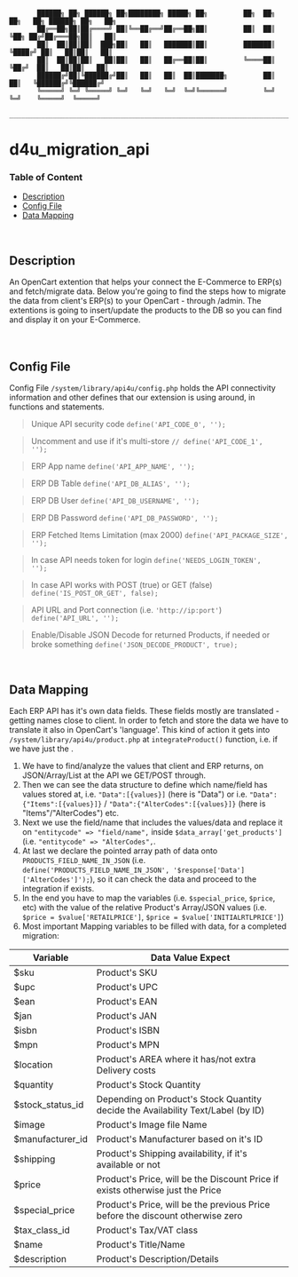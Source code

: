 ```

       ██████╗ ██╗ ██████╗ ██╗████████╗ █████╗ ██╗         ██╗  ██╗    ██╗   ██╗ ██████╗ ██╗   ██╗
       ██╔══██╗██║██╔════╝ ██║╚══██╔══╝██╔══██╗██║         ██║  ██║    ╚██╗ ██╔╝██╔═══██╗██║   ██║
       ██║  ██║██║██║  ███╗██║   ██║   ███████║██║         ███████║     ╚████╔╝ ██║   ██║██║   ██║
       ██║  ██║██║██║   ██║██║   ██║   ██╔══██║██║         ╚════██║      ╚██╔╝  ██║   ██║██║   ██║
       ██████╔╝██║╚██████╔╝██║   ██║   ██║  ██║███████╗         ██║       ██║   ╚██████╔╝╚██████╔╝
       ╚═════╝ ╚═╝ ╚═════╝ ╚═╝   ╚═╝   ╚═╝  ╚═╝╚══════╝         ╚═╝       ╚═╝    ╚═════╝  ╚═════╝ 
       ___________________________________________________________________________________________

```
                                     
# d4u_migration_api

<h3>Table of Content</h3>

- [Description](#description)
- [Config File](#config-file)
- [Data Mapping](#data-mapping)
<br />  

## Description
An OpenCart extention that helps your connect the E-Commerce to ERP(s) and fetch/migrate data.
Below you're going to find the steps how to migrate the data from client's ERP(s) to your OpenCart -
through /admin. The extentions is going to insert/update the products to the DB so you can
find and display it on your E-Commerce.
<br /><br /><br />

## Config File
Config File <code>/system/library/api4u/config.php</code> holds the API connectivity information and other defines
that our extension is using around, in functions and statements.
<br />

> Unique API security code <code>define('API_CODE_0', '');</code> 

> Uncomment and use if it's multi-store <code>// define('API_CODE_1', '');</code> 

> ERP App name <code>define('API_APP_NAME', '');</code> 

> ERP DB Table <code>define('API_DB_ALIAS', '');</code>

> ERP DB User <code>define('API_DB_USERNAME', '');</code>

> ERP DB Password <code>define('API_DB_PASSWORD', '');</code>

> ERP Fetched Items Limitation (max 2000) <code>define('API_PACKAGE_SIZE', '');</code>

> In case API needs token for login <code>define('NEEDS_LOGIN_TOKEN', '');</code>

> In case API works with POST (true) or GET (false) <code>define('IS_POST_OR_GET', false);</code>

> API URL and Port connection (i.e. `'http://ip:port'`) <code>define('API_URL', '');</code>

> Enable/Disable JSON Decode for returned Products, if needed or broke something <code>define('JSON_DECODE_PRODUCT', true);</code>

<br />

## Data Mapping
Each ERP API has it's own data fields. These fields mostly are translated - getting names close to client. In order to fetch and
store the data we have to translate it also in OpenCart's 'language'. This kind of action it gets into `/system/library/api4u/product.php` 
at `integrateProduct()` function, i.e. if we have just the . 

1. We have to find/analyze the values that client and ERP returns, on JSON/Array/List at the API we GET/POST through.
2. Then we can see the data structure to define which name/field has values stored at, i.e. `"Data":[{values}]` (here is "Data") or i.e. `"Data":{"Items":[{values}]}` / `"Data":{"AlterCodes":[{values}]}` (here is "Items"/"AlterCodes") etc.
3. Next we use the field/name that includes the values/data and replace it on `"entitycode" => "field/name",` inside `$data_array['get_products']` (i.e. `"entitycode" => "AlterCodes",`.
4. At last we declare the pointed array path of data onto `PRODUCTS_FIELD_NAME_IN_JSON` (i.e. `define('PRODUCTS_FIELD_NAME_IN_JSON', '$response['Data']['AlterCodes']');`), so it can check the data and proceed to the integration if exists.
5. In the end you have to map the variables (i.e. `$special_price`, `$price`, etc) with the value of the relative Product's Array/JSON values (i.e. `$price = $value['RETAILPRICE']`, `$price = $value['INITIALRTLPRICE']`)
6. Most important Mapping variables to be filled with data, for a completed migration:

  | Variable | Data Value Expect |
  | --- | --- |
  | $sku | Product's SKU |
  | $upc | Product's UPC |
  | $ean | Product's EAN |
  | $jan | Product's JAN |
  | $isbn | Product's ISBN |
  | $mpn | Product's MPN |
  | $location | Product's AREA where it has/not extra Delivery costs |
  | $quantity | Product's Stock Quantity |
  | $stock_status_id | Depending on Product's Stock Quantity decide the Availability Text/Label (by ID) |
  | $image | Product's Image file Name |
  | $manufacturer_id | Product's Manufacturer based on it's ID |
  | $shipping | Product's Shipping availability, if it's available or not |
  | $price | Product's Price, will be the Discount Price if exists otherwise just the Price |
  | $special_price | Product's Price, will be the previous Price before the discount otherwise zero |
  | $tax_class_id | Product's Tax/VAT class |
  | $name | Product's Title/Name |
  | $description | Product's Description/Details |





